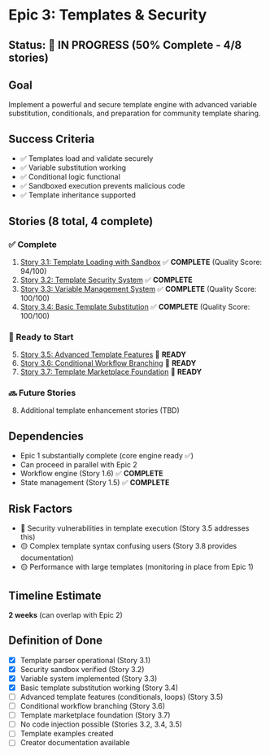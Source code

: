 # Epic 3: Templates & Security

## Status: 🚧 IN PROGRESS (50% Complete - 4/8 stories)

## Goal

Implement a powerful and secure template engine with advanced variable substitution, conditionals, and preparation for community template sharing.

## Success Criteria

- ✅ Templates load and validate securely
- ✅ Variable substitution working
- ✅ Conditional logic functional
- ✅ Sandboxed execution prevents malicious code
- ✅ Template inheritance supported

## Stories (8 total, 4 complete)

### ✅ Complete
1. [Story 3.1: Template Loading with Sandbox](../3.1.template-loading-with-sandbox.story.md) ✅ **COMPLETE** (Quality Score: 94/100)
2. [Story 3.2: Template Security System](../3.2.template-security-system.story.md) ✅ **COMPLETE**
3. [Story 3.3: Variable Management System](../3.3.variable-management-system.story.md) ✅ **COMPLETE** (Quality Score: 100/100)
4. [Story 3.4: Basic Template Substitution](../3.4.story.md) ✅ **COMPLETE** (Quality Score: 100/100)

### 📝 Ready to Start
5. [Story 3.5: Advanced Template Features](story-3.5-advanced-template-features.md) 📝 **READY**
6. [Story 3.6: Conditional Workflow Branching](story-3.6-conditional-workflow-branching.md) 📝 **READY**
7. [Story 3.7: Template Marketplace Foundation](story-3.7-template-marketplace-foundation.md) 📝 **READY**

### 🔜 Future Stories
8. Additional template enhancement stories (TBD)

## Dependencies

- Epic 1 substantially complete (core engine ready ✅)
- Can proceed in parallel with Epic 2
- Workflow engine (Story 1.6) ✅ **COMPLETE**
- State management (Story 1.5) ✅ **COMPLETE**

## Risk Factors

- 🔴 Security vulnerabilities in template execution (Story 3.5 addresses this)
- 🟡 Complex template syntax confusing users (Story 3.8 provides documentation)
- 🟡 Performance with large templates (monitoring in place from Epic 1)

## Timeline Estimate

**2 weeks** (can overlap with Epic 2)

## Definition of Done

- [x] Template parser operational (Story 3.1)
- [x] Security sandbox verified (Story 3.2)
- [x] Variable system implemented (Story 3.3)
- [x] Basic template substitution working (Story 3.4)
- [ ] Advanced template features (conditionals, loops) (Story 3.5)
- [ ] Conditional workflow branching (Story 3.6)
- [ ] Template marketplace foundation (Story 3.7)
- [ ] No code injection possible (Stories 3.2, 3.4, 3.5)
- [ ] Template examples created
- [ ] Creator documentation available
